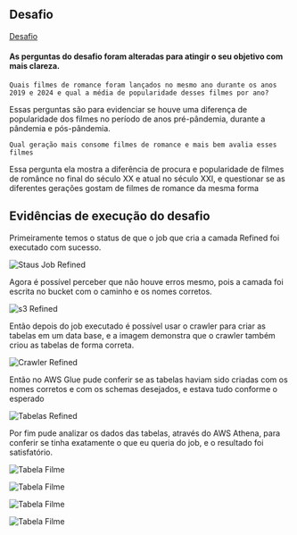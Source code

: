 ## Desafio 

[Desafio](Desafio)

#### As perguntas do desafio foram alteradas para atingir o seu objetivo com mais clareza.

```Quais filmes de romance foram lançados no mesmo ano durante os anos 2019 e 2024 e qual a média de popularidade desses filmes por ano?```

Essas perguntas são para evidenciar se houve uma diferença de popularidade dos filmes no período de anos pré-pândemia, durante a pândemia e pós-pândemia.


```Qual geração mais consome filmes de romance e mais bem avalia esses filmes```

Essa pergunta ela mostra a diferência de procura e popularidade de filmes de românce no final do século XX e atual no século XXI, e questionar se as diferentes gerações gostam de filmes de romance da mesma forma

## Evidências de execução do desafio 

Primeiramente temos o status de que o job que cria a camada Refined foi executado com sucesso.

![Staus Job Refined](Evidencia/stausJobRefined.jpg)

Agora é possível perceber que não houve erros mesmo, pois a camada foi escrita no bucket com o caminho e os nomes corretos.

![s3 Refined](Evidencia/s3Refined.jpg)

Então depois do job executado é possível usar o crawler para criar as tabelas em um data base, e a imagem demonstra que o crawler também criou as tabelas de forma correta.

![Crawler Refined](Evidencia/crawlerRefined.jpg)

Então no AWS Glue pude conferir se as tabelas haviam sido criadas com os nomes corretos e com os schemas desejados, e estava tudo conforme o esperado

![Tabelas Refined](Evidencia/tabelasRefined.jpg)

Por fim pude analizar os dados das tabelas, através do AWS Athena, para conferir se tinha exatamente o que eu queria do job, e o resultado foi satisfatório.

![Tabela Filme](Evidencia/tabelaFilme.jpg)

![Tabela Filme](Evidencia/tabelaGeracao.jpg)

![Tabela Filme](Evidencia/tabelaPeriodoPopularidade.jpg)

![Tabela Filme](Evidencia/tabelaPopularidade.jpg)